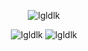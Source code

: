 
<p align="center"><img align=""  src="https://github-readme-stats.vercel.app/api/top-langs/?username=lgldlk&show_icons=true&theme=gotham&locale=cn" alt="lgldlk"/>  </p>
 <p align="center">
 <img src="https://github-readme-stats.vercel.app/api?username=lgldlk&show_icons=true&theme=gotham&locale=cn" alt="lgldlk" />
    <img src="https://visitor-badge.glitch.me/badge?page_id=lgldlk" alt="lgldlk" />


  

 

